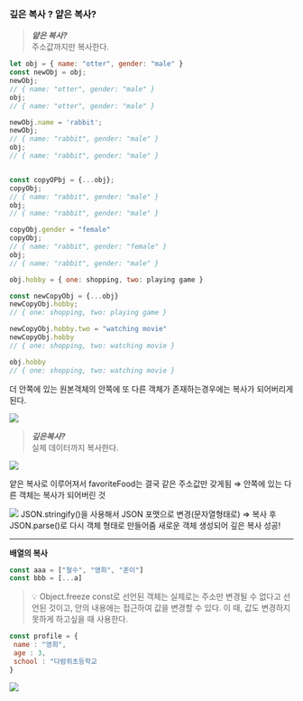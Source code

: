 ### 깊은 복사 ? 얕은 복사?


> ***얕은 복사?***
<br/>주소값까지만 복사한다.

```jsx
let obj = { name: "otter", gender: "male" }
const newObj = obj;
newObj; 
// { name: "otter", gender: "male" }
obj;
// { name: "otter", gender: "male" }

newObj.name = 'rabbit';
newObj;
// { name: "rabbit", gender: "male" }
obj;
// { name: "rabbit", gender: "male" }


const copyOPbj = {...obj};
copyObj;
// { name: "rabbit", gender: "male" }
obj;
// { name: "rabbit", gender: "male" }

copyObj.gender = "female"
copyObj;
// { name: "rabbit", gender: "female" }
obj;
// { name: "rabbit", gender: "male" }

obj.hobby = { one: shopping, two: playing game }

const newCopyObj = {...obj}
newCopyObj.hobby;
// { one: shopping, two: playing game }

newCopyObj.hobby.two = "watching movie"
newCopyObj.hobby
// { one: shopping, two: watching movie }

obj.hobby
// { one: shopping, two: watching movie }
```
더 안쪽에 있는 원본객체의 안쪽에 또 다른 객체가 존재하는경우에는 복사가 되어버리게 된다.

![](https://velog.velcdn.com/images/yeeunk90/post/cb296546-8680-42a9-9457-8e1d5420a844/image.png)


>***깊은복사?***
<br/>실제 데이터까지 복사한다.

![](https://velog.velcdn.com/images/yeeunk90/post/40e15e7c-692c-44e2-8325-c463c77f4728/image.png)

얕은 복사로 이루어져서 favoriteFood는 결국 같은 주소값만 갖게됨 
⇒ 안쪽에 있는 다른 객체는 복사가 되어버린 것

![](https://velog.velcdn.com/images/yeeunk90/post/cc79ccd0-f990-4d73-b7e9-b896c57a2f0f/image.png)
JSON.stringify()을 사용해서 JSON 포맷으로 변경(문자열형태로) ⇒ 복사 후 JSON.parse()로 다시 객체 형태로 만들어줌
새로운 객체 생성되어 깊은 복사 성공!


***

**배열의 복사**
```jsx
const aaa = ["철수", "영희", "훈이"]
const bbb = [...a]
```


>💡 Object.freeze
const로 선언된 객체는 실제로는 주소만 변경될 수 없다고 선언된 것이고, 안의 내용에는 접근하여 값을 변경할 수 있다. 
이 때, 값도 변경하지 못하게 하고싶을 때 사용한다. 
```jsx
const profile = {
 name : "영희",
 age : 3,
 school : "다람쥐초등학교
}
```
![](https://velog.velcdn.com/images/yeeunk90/post/89404a4f-7989-415c-954b-cc74cf0be452/image.png)

